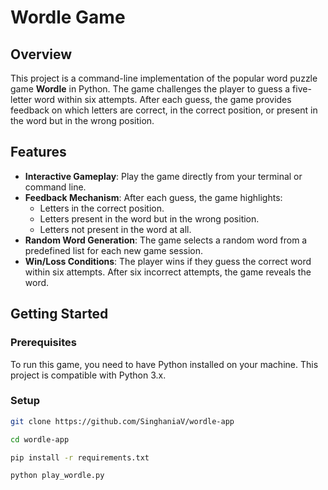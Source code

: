 # Wordle Game

## Overview

This project is a command-line implementation of the popular word puzzle game **Wordle** in Python. The game challenges the player to guess a five-letter word within six attempts. After each guess, the game provides feedback on which letters are correct, in the correct position, or present in the word but in the wrong position.

## Features

- **Interactive Gameplay**: Play the game directly from your terminal or command line.
- **Feedback Mechanism**: After each guess, the game highlights:
  - Letters in the correct position.
  - Letters present in the word but in the wrong position.
  - Letters not present in the word at all.
- **Random Word Generation**: The game selects a random word from a predefined list for each new game session.
- **Win/Loss Conditions**: The player wins if they guess the correct word within six attempts. After six incorrect attempts, the game reveals the word.

## Getting Started

### Prerequisites

To run this game, you need to have Python installed on your machine. This project is compatible with Python 3.x.

### Setup

   ```bash
   git clone https://github.com/SinghaniaV/wordle-app

   cd wordle-app

   pip install -r requirements.txt

   python play_wordle.py
